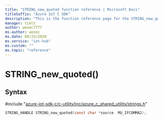 ```yaml
---                             
title: "STRING_new_quoted function reference | Microsoft Docs" 
titleSuffix: "Azure IoT C SDK"            
description: "This is the function reference page for the STRING_new_quoted() function in the Azure IoT C SDK. This SDK is used with Azure IoT Hub and Azure IoT Hub Device Provisioning Service"            
manager: timlt                 
author: wesmc7777              
ms.author: wesmc               
ms.date: 09/23/2020                    
ms.service: "iot-hub"             
ms.custom: ""                
ms.topic: "reference"        
---                            
```


# STRING_new_quoted()

## Syntax

\#include "[azure-iot-sdk-c/c-utility/inc/azure_c_shared_utility/strings.h](../strings-h.md)"  
```C
STRING_HANDLE STRING_new_quoted(const char *source  MU_IFCOMMA2);
```

